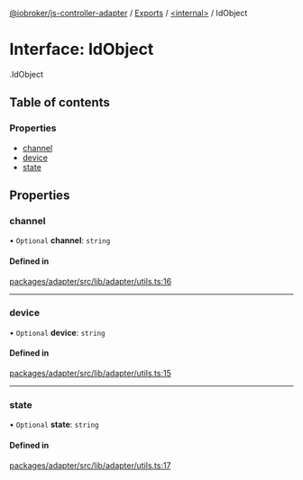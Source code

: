 [@iobroker/js-controller-adapter](../README.md) / [Exports](../modules.md) / [<internal\>](../modules/internal_.md) / IdObject

# Interface: IdObject

[<internal>](../modules/internal_.md).IdObject

## Table of contents

### Properties

- [channel](internal_.IdObject.md#channel)
- [device](internal_.IdObject.md#device)
- [state](internal_.IdObject.md#state)

## Properties

### channel

• `Optional` **channel**: `string`

#### Defined in

[packages/adapter/src/lib/adapter/utils.ts:16](https://github.com/ioBroker/ioBroker.js-controller/blob/c20b6373/packages/adapter/src/lib/adapter/utils.ts#L16)

___

### device

• `Optional` **device**: `string`

#### Defined in

[packages/adapter/src/lib/adapter/utils.ts:15](https://github.com/ioBroker/ioBroker.js-controller/blob/c20b6373/packages/adapter/src/lib/adapter/utils.ts#L15)

___

### state

• `Optional` **state**: `string`

#### Defined in

[packages/adapter/src/lib/adapter/utils.ts:17](https://github.com/ioBroker/ioBroker.js-controller/blob/c20b6373/packages/adapter/src/lib/adapter/utils.ts#L17)
